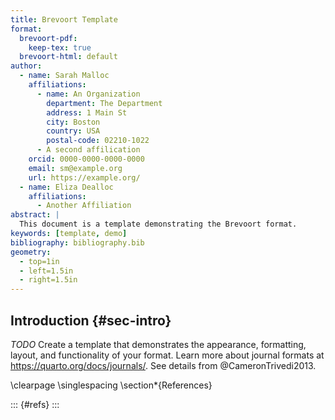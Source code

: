 ```yaml
---
title: Brevoort Template
format:
  brevoort-pdf:
    keep-tex: true  
  brevoort-html: default
author:
  - name: Sarah Malloc
    affiliations:
      - name: An Organization
        department: The Department
        address: 1 Main St
        city: Boston
        country: USA
        postal-code: 02210-1022
      - A second affilication
    orcid: 0000-0000-0000-0000
    email: sm@example.org
    url: https://example.org/
  - name: Eliza Dealloc
    affiliations:
      - Another Affiliation
abstract: |
  This document is a template demonstrating the Brevoort format.
keywords: [template, demo]
bibliography: bibliography.bib
geometry: 
  - top=1in
  - left=1.5in
  - right=1.5in
---
```




## Introduction {#sec-intro}

*TODO* Create a template that demonstrates the appearance, formatting, layout, and functionality of your format. Learn more about journal formats at <https://quarto.org/docs/journals/>. See details from @CameronTrivedi2013.

\clearpage
\singlespacing
\section*{References}

::: {#refs}
:::
